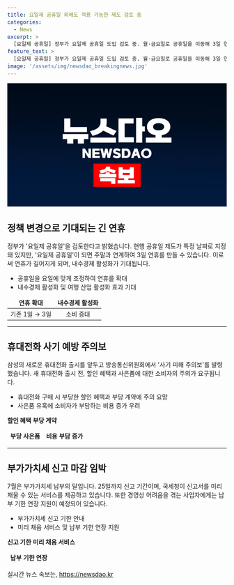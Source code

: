 ```yaml
---
title: 요일제 공휴일 외에도 적용 가능한 제도 검토 중
categories:
  - News
excerpt: >
  [요일제 공휴일] 정부가 요일제 공휴일 도입 검토 중. 월·금요일로 공휴일을 이동해 3일 연휴 가능성. 안정적 연휴에 따른 내수경제 부상 기대. 최종결정 기다림.  [사기 피해 주의보] 삼성 휴대전화 출시에 방통위 사기 피해 주의보 발령. 과도한 할인 및 부당계약 주의 요망. 공짜는 없다는 경계 필요성.  [부가가치세 신고] 7월 25일까지 부가가치세 신고 기간. 국세청, 미리 채움 서비스와 납부 기한 연장 지원 예정.세금계산서, 국세청 관련 소식.
feature_text: >
  [요일제 공휴일] 정부가 요일제 공휴일 도입 검토 중. 월·금요일로 공휴일을 이동해 3일 연휴 가능성. 안정적 연휴에 따른 내수경제 부상 기대. 최종결정 기다림.  [사기 피해 주의보] 삼성 휴대전화 출시에 방통위 사기 피해 주의보 발령. 과도한 할인 및 부당계약 주의 요망. 공짜는 없다는 경계 필요성.  [부가가치세 신고] 7월 25일까지 부가가치세 신고 기간. 국세청, 미리 채움 서비스와 납부 기한 연장 지원 예정.세금계산서, 국세청 관련 소식.
image: '/assets/img/newsdao_breakingnews.jpg'
---
```


<p><img src="/assets/img/newsdao_breakingnews.jpg" alt="firstkoreanews 속보" /></p>

<h2 data-ke-size="size26">정책 변경으로 기대되는 긴 연휴</h2>

<p data-ke-size="size16">정부가 '요일제 공휴일'을 검토한다고 밝혔습니다. 현행 공휴일 제도가 특정 날짜로 지정돼 있지만, '요일제 공휴일'이 되면 주말과 연계하여 3일 연휴를 만들 수 있습니다. 이로써 연휴가 길어지게 되며, 내수경제 활성화가 기대됩니다.</p>

<ul>
<li>공휴일을 요일에 맞게 조정하여 연휴를 확대</li>
<li>내수경제 활성화 및 여행 산업 활성화 효과 기대</li>
</ul>

<table>
<thead>
<tr>
<td style="text-align: center; height: 17px;"><b>연휴 확대</b></td>
<td style="text-align: center; height: 17px;"><b>내수경제 활성화</b></td>
</tr>
</thead>
<tbody>
<tr>
<td style="text-align: center; height: 17px;">기존 1일 → 3일</td>
<td style="text-align: center; height: 17px;">소비 증대</td>
</tr>
</tbody>
</table>

<hr>

<h2 data-ke-size="size26">휴대전화 사기 예방 주의보</h2>

<p data-ke-size="size16">삼성의 새로운 휴대전화 출시를 앞두고 방송통신위원회에서 '사기 피해 주의보'를 발령했습니다. 새 휴대전화 출시 전, 할인 혜택과 사은품에 대한 소비자의 주의가 요구됩니다.</p>

<ul>
<li>휴대전화 구매 시 부당한 할인 혜택과 부당 계약에 주의 요망</li>
<li>사은품 유혹에 소비자가 부담하는 비용 증가 우려</li>
</ul>

<p><td style="text-align: center; height: 17px;"><b>할인 혜택</b></td>
<td style="text-align: center; height: 17px;"><b>부당 계약</b></td></p>

<table>
<thead>
<tr>
<td style="text-align: center; height: 17px;"><b>부당 사은품</b></td>
<td style="text-align: center; height: 17px;"><b>비용 부담 증가</b></td>
</tr>
</thead>
</table>

<hr>

<h2 data-ke-size="size26">부가가치세 신고 마감 임박</h2>

<p data-ke-size="size16">7월은 부가가치세 납부의 달입니다. 25일까지 신고 기간이며, 국세청이 신고서를 미리 채울 수 있는 서비스를 제공하고 있습니다. 또한 경영상 어려움을 겪는 사업자에게는 납부 기한 연장 지원이 예정되어 있습니다.</p>

<ul>
<li>부가가치세 신고 기한 안내</li>
<li>미리 채움 서비스 및 납부 기한 연장 지원</li>
</ul>

<p><td style="text-align: center; height: 17px;"><b>신고 기한</b></td>
<td style="text-align: center; height: 17px;"><b>미리 채움 서비스</b></td></p>

<table>
<thead>
<tr>
<td style="text-align: center; height: 17px;"><b>납부 기한 연장</b></td>
</tr>
</thead>
</table>
실시간 뉴스 속보는, <a href="https://newsdao.kr" rel="dofollow">https://newsdao.kr</a>


